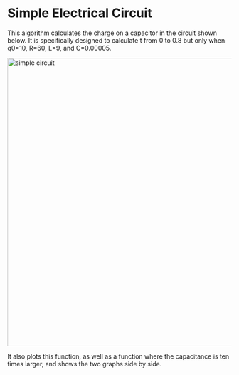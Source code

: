 # Simple Electrical Circuit

This algorithm calculates the charge on a capacitor in the circuit shown below. It is specifically designed to calculate t from 0 to 0.8 but only when q0=10, R=60, L=9, and C=0.00005. 


<img width="647" alt="simple circuit" src="https://user-images.githubusercontent.com/83365442/116962156-7aaf1880-ac62-11eb-9bc6-f1d78f737ec4.png">

It also plots this function, as well as a function where the capacitance is ten times larger, and shows the two graphs side by side. 
